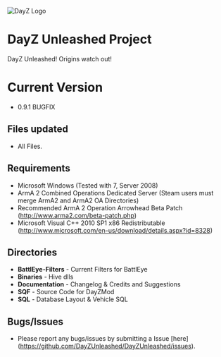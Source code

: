 ![DayZ Logo](http://i.imgur.com/V5FEm.png)

DayZ Unleashed Project
==================================
DayZ Unleashed! Origins watch out!

Current Version
==================================
 - 0.9.1 BUGFIX
 
Files updated
------------
 - All Files.

Requirements
------------

 - Microsoft Windows (Tested with 7, Server 2008)
 - ArmA 2 Combined Operations Dedicated Server (Steam users must merge ArmA2 and ArmA2 OA Directories)
 - Recommended ArmA 2 Operation Arrowhead Beta Patch (http://www.arma2.com/beta-patch.php)
 - Microsoft Visual C++ 2010 SP1 x86 Redistributable (http://www.microsoft.com/en-us/download/details.aspx?id=8328)
 

Directories
-----------

 - **BattlEye-Filters** - Current Filters for BattlEye
 - **Binaries** - Hive dlls
 - **Documentation** - Changelog & Credits and Suggestions
 - **SQF** - Source Code for DayZMod
 - **SQL** - Database Layout & Vehicle SQL

Bugs/Issues
-----------

- Please report any bugs/issues by submitting a Issue [here] (https://github.com/DayZUnleashed/DayZUnleashed/issues).

